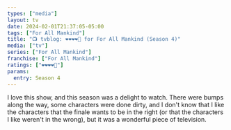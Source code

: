 ```yaml
---
types: ["media"]
layout: tv
date: 2024-02-01T21:37:05-05:00
tags: ["For All Mankind"]
title: "📺 tvblog: ❤️❤️❤️❤️🖤 for For All Mankind (Season 4)"
media: ["tv"]
series: ["For All Mankind"]
franchise: ["For All Mankind"]
ratings: ["❤️❤️❤️❤️🖤"]
params:
  entry: Season 4
---
```

I love this show, and this season was a delight to watch. There were bumps along the way, some characters were done dirty, and I don't know that I like the characters that the finale wants to be in the right (or that the characters I like weren't in the wrong), but it was a wonderful piece of television.
